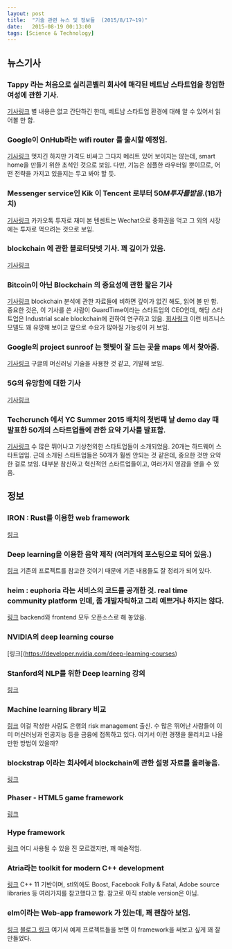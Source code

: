 ```yaml
---
layout: post
title:  "기술 관련 뉴스 및 정보들  (2015/8/17~19)"
date:   2015-08-19 00:13:00
tags: [Science & Technology]
---
```


## 뉴스기사 

### Tappy 라는 처음으로 실리콘벨리 회사에 매각된 베트남 스타트업을 창업한 여성에 관한 기사.
[기사링크](http://www.bbc.com/news/business-33828010)
별 내용은 없고 간단하긴 한데, 베트남 스타트업 환경에 대해 알 수 있어서 읽어볼 만 함.

### Google이 OnHub라는 wifi router 를 출시할 예정임.
[기사링크](http://www.theverge.com/2015/8/18/9172523/google-router-announced-onhub)
멋지긴 하지만 가격도 비싸고 그다지 메리트 있어 보이지는 않는데, smart home을 만들기 위한 초석인 것으로 보임.
다만, 기능은 심플한 라우터일 뿐이므로, 어떤 전략을 가지고 있을지는 두고 봐야 할 듯.

### Messenger service인 Kik 이 Tencent 로부터 $50M 투자를 받음. ($1B가치)
[기사링크](http://recode.net/2015/08/18/kik-takes-50-million-investment-from-wechat-parent-company-tencent-hits-1-billion-valuation/)
카카오톡 투자로 재미 본 텐센트는 Wechat으로 중화권을 먹고 그 외의 시장에는 투자로 먹으려는 것으로 보임.

### blockchain 에 관한 블로터닷넷 기사. 꽤 깊이가 있음.
[기사링크](http://www.bloter.net/archives/230365)

### Bitcoin이 아닌 Blockchain 의 중요성에 관한 짧은 기사
[기사링크](http://recode.net/2015/07/05/forget-bitcoin-what-is-the-blockchain-and-why-should-you-care/)
blockchain 분석에 관한 자료들에 비하면 깊이가 없긴 해도, 읽어 볼 만 함.
중요한 것은, 이 기사를 쓴 사람이 GuardTime이라는 스타트업의 CEO인데, 해당 스타트업은 Industrial scale blockchain에 관하여 연구하고 있음.
[회사링크](https://guardtime.com/en)
이런 비즈니스 모델도 꽤 유망해 보이고 앞으로 수요가 많아질 가능성이 커 보임.

### Google의 project sunroof 는 햇빛이 잘 드는 곳을 maps 에서 찾아줌. 
[기사링크](http://techcrunch.com/2015/08/17/panel-panel-on-the-roof/?ncid=rss&cps=gravity_1730_-5462961526479659242#.8rv6ke:4y07)
구글의 머신러닝 기술을 사용한 것 같고, 기발해 보임.

### 5G의 유망함에 대한 기사
[기사링크](http://techcrunch.com/2015/08/15/the-promise-of-5g/?ncid=rss&cps=gravity_1730_-2328196432054810381)

### Techcrunch 에서 YC Summer 2015 배치의 첫번째 날 demo day 때 발표한 50개의 스타트업들에 관한 요약 기사를 발표함.
[기사링크](http://techcrunch.com/2015/08/18/hardware-demo-day/)
수 많은 뛰어나고 기상천외한 스타트업들이 소개되었음. 20개는 하드웨어 스타트업임.
근데 소개된 스타트업들은 50개가 훨씬 안되는 것 같은데, 중요한 것만 요약한 걸로 보임.
대부분 참신하고 혁신적인 스타트업들이고, 여러가지 영감을 얻을 수 있음.


## 정보

### IRON : Rust를 이용한 web framework
[링크](http://ironframework.io/)

### Deep learning을 이용한 음악 제작 (여러개의 포스팅으로 되어 있음.)
[링크](https://highnoongmt.wordpress.com/2015/08/11/deep-learning-for-assisting-the-process-of-music-composition-part-1/)
기존의 프로젝트를 참고한 것이기 때문에 기존 내용들도 잘 정리가 되어 있다.

### heim : euphoria 라는 서비스의 코드를 공개한 것. real time community platform 인데, 좀 개발자틱하고 그리 예쁘거나 하지는 않다.
[링크](https://github.com/euphoria-io/heim)
backend와 frontend 모두 오픈소스로 해 놓았음.

### NVIDIA의 deep learning course
[링크[(https://developer.nvidia.com/deep-learning-courses)

### Stanford의 NLP를 위한 Deep learning 강의
[링크](http://cs224d.stanford.edu/syllabus.html)

### Machine learning library 비교
[링크](https://github.com/szilard/benchm-ml)
이걸 작성한 사람도 은행의 risk management 출신. 수 많은 뛰어난 사람들이 이미 머신러닝과 인공지능 등을 금융에 접목하고 있다. 여기서 이런 경쟁을 물리치고 나올만한 방법이 있을까?

### blockstrap 이라는 회사에서 blockchain에 관한 설명 자료를 올려놓음.
[링크](http://blockstrap.com/en/a-complete-beginners-guide-to-blockchain-technology/)

### Phaser - HTML5 game framework
[링크](http://phaser.io/)

### Hype framework
[링크](http://www.hypeframework.org/)
어디 사용될 수 있을 진 모르겠지만, 꽤 예술적임.	

### Atria라는 toolkit for modern C++ development
[링크](http://abletonag.github.io/atria/)
C++ 11 기반이며, stl외에도 Boost, Facebook Folly & Fatal, Adobe source libraries 등 여러가지를 참고했다고 함.
참고로 아직 stable version은 아님.

### elm이라는 Web-app framework 가 있는데, 꽤 괜찮아 보임.
[링크](http://elm-lang.org/)
[블로그 링크](http://noredinktech.tumblr.com/post/126978281075/walkthrough-introducing-elm-to-a-js-web-app)
여기서 예제 프로젝트들을 보면 이 framework을 써보고 싶게 꽤 잘만들었다.


